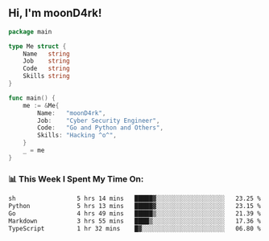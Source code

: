 <h2> Hi, I'm moonD4rk!</h2>

```go
package main

type Me struct {
	Name   string
	Job    string
	Code   string
	Skills string
}

func main() {
	me := &Me{
		Name:   "moonD4rk",
		Job:    "Cyber Security Engineer",
		Code:   "Go and Python and Others",
		Skills: "Hacking ^o^",
	}
	_ = me
}
```

<h3>📊 This Week I Spent My Time On:</h3>
<!-- <img align='right' src="https://github-readme-stats.vercel.app/api?username=moond4rk&show_icons=true&theme=radical", width="300" height="150"> -->

<!--START_SECTION:waka-->

```txt
sh                 5 hrs 14 mins   █████▓░░░░░░░░░░░░░░░░░░░   23.25 %
Python             5 hrs 13 mins   █████▓░░░░░░░░░░░░░░░░░░░   23.15 %
Go                 4 hrs 49 mins   █████▒░░░░░░░░░░░░░░░░░░░   21.39 %
Markdown           3 hrs 55 mins   ████▒░░░░░░░░░░░░░░░░░░░░   17.36 %
TypeScript         1 hr 32 mins    █▓░░░░░░░░░░░░░░░░░░░░░░░   06.80 %
```

<!--END_SECTION:waka-->

